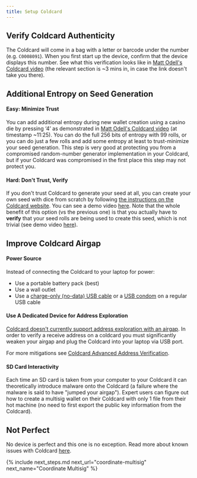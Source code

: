 ```yaml
---
title: Setup Coldcard
---
```


## Verify Coldcard Authenticity

The Coldcard will come in a bag with a letter or barcode under the number (e.g. `C0008091`). When you first start up the device, confirm that the device displays this number.
See what this verification looks like in [Matt Odell's Coldcard video](https://www.youtube.com/watch?v=sM2uhyROpAQt=180) (the relevant section is ~3 mins in, in case the link doesn't take you there).

## Additional Entropy on Seed Generation

#### Easy: Minimize Trust
You can add additional entropy during new wallet creation using a casino die by pressing ‘4’ as demonstrated in [Matt Odell's Coldcard video](https://www.youtube.com/watch?v=sM2uhyROpAQt=681) (at timestamp ~11:25).
You can do the full 256 bits of entropy with 99 rolls, or you can do just a few rolls and add some entropy at least to trust-minimize your seed generation.
This step is very good at protecting you from a compromised random-number generator implementation in your Coldcard, but if your Coldcard was compromised in the first place this step may not protect you.

#### Hard: Don't Trust, Verify
If you don't trust Coldcard to generate your seed at all, you can create your own seed with dice from scratch by following [the instructions on the Coldcard website](https://coldcardwallet.com/docs/verifying-dice-roll-math).
You can see a demo video [here](https://www.youtube.com/watch?v=Rc29d9m92xg).
Note that the whole benefit of this option (vs the previous one) is that you actually have to **verify** that your seed rolls are being used to create this seed, which is not trivial (see demo video [here](https://www.youtube.com/watch?v=GxdUCoELUu0)). 

## Improve Coldcard Airgap

#### Power Source
Instead of connecting the Coldcard to your laptop for power:

* Use a portable battery pack (best)
* Use a wall outlet
* Use a [charge-only (no-data) USB cable](https://www.amazon.com/PortaPow-Specialised-3-3ft-20AWG-Charge/dp/B00RQ5AZ6Q) or a [USB condom](https://www.amazon.com/PortaPow-3rd-Gen-Data-Blocker/dp/B00QRRZ2QM) on a regular USB cable

#### Use A Dedicated Device for Address Exploration
[Coldcard doesn't currently support address exploration with an airgap](https://github.com/Coldcard/firmware/pull/25).
In order to verify a receive address on a coldcard you must significantly weaken your airgap and plug the Coldcard into your laptop via USB port.

For more mitigations see [Coldcard Advanced Address Verification](/verify-receive-address/coldcard-advanced).

#### SD Card Interactivity
Each time an SD card is taken from your computer to your Coldcard it can theoretically introduce malware onto the Coldcard (a failure where the malware is said to have "jumped your airgap").
Expert users can figure out how to create a multisig wallet on their Coldcard with only 1 file from their hot machine (no need to first export the public key information from the Coldcard).

## Not Perfect
No device is perfect and this one is no exception.
Read more about known issues with Coldcard [here](/known-issues/hardware/coldcard).


{% include next_steps.md next_url="coordinate-multisig" next_name="Coordinate Multisig" %}
